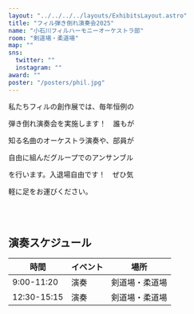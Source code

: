 ```yaml
---
layout: "../../../../layouts/ExhibitsLayout.astro"
title: "フィル弾き倒れ演奏会2025"
name: "小石川フィルハーモニーオーケストラ部"
room: "剣道場・柔道場"
map: ""
sns:
  twitter: ""
  instagram: ""
award: ""
poster: "/posters/phil.jpg"
---
```


私たちフィルの創作展では、毎年恒例の

弾き倒れ演奏会を実施します！　誰もが

知る名曲のオーケストラ演奏や、部員が

自由に組んだグループでのアンサンブル

を行います。入退場自由です！　ぜひ気

軽に足をお運びください。


<br><br>

## 演奏スケジュール

<div class="time-schedule-table">
  <div class="schedule-container">
    <table class="schedule-table">
      <thead>
        <tr>
          <th class="time-header">時間</th>
          <th class="event-header">イベント</th>
          <th class="location-header">場所</th>
        </tr>
      </thead>
      <tbody>
        <tr class="schedule-row">
          <td class="time-cell">9:00-11:20</td>
          <td class="event-cell">演奏</td>
          <td class="location-cell">剣道場・柔道場</td>
        </tr>
        <tr class="schedule-row">
          <td class="time-cell">12:30-15:15</td>
          <td class="event-cell">演奏</td>
          <td class="location-cell">剣道場・柔道場</td>
        </tr>
      </tbody>
    </table>
  </div>
</div>